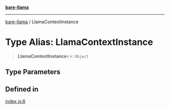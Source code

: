 [**bare-llama**](../README.md)

---

[bare-llama](../README.md) / LlamaContextInstance

# Type Alias: LlamaContextInstance

> **LlamaContextInstance**\<\>: `Object`

## Type Parameters

## Defined in

[index.js:8](https://github.com/brandtcormorant/bare-llama/blob/9d915366231fdfe4c124d45c77627e653cecaf2d/index.js#L8)
